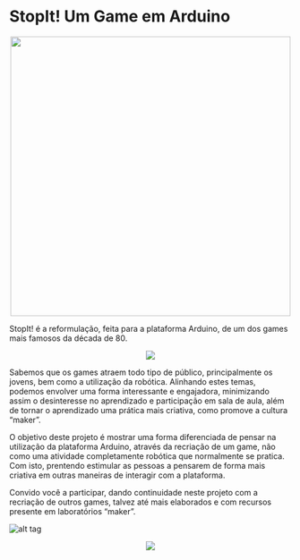 # StopIt! Um Game em Arduino

<p align="center"> <img src="http://i.imgur.com/SddjSq7.png" width="500"> </p>

StopIt! é a reformulação, feita para a plataforma Arduino, de um dos games mais famosos da década de 80.

<p align="center"><img src="https://github.com/antoanne/ArduinoGameStop/blob/master/Projeto.png" /></p>

Sabemos que os games atraem todo tipo de público, principalmente os jovens, bem como a utilização da robótica. Alinhando estes temas, podemos envolver uma forma interessante e engajadora, minimizando assim o desinteresse no aprendizado e participação em sala de aula, além de tornar o aprendizado uma prática mais criativa, como promove a cultura “maker”. 

O objetivo deste projeto é mostrar uma forma diferenciada de pensar na utilização da plataforma Arduino, através da recriação de um game, não como uma atividade completamente robótica que normalmente se pratica. Com isto, prentendo estimular as pessoas a pensarem de forma mais criativa em outras maneiras de interagir com a plataforma.

Convido você a participar, dando continuidade neste projeto com a recriação de outros games, talvez até mais elaborados e com recursos presente em laboratórios “maker”.

![alt tag](https://github.com/antoanne/ArduinoGameStop/blob/master/Esquema.png)

<p align="center"><a href="https://www.youtube.com/watch?v=v5HUCx9ctgk" target="_blank"><img src="http://img.youtube.com/vi/v5HUCx9ctgk/0.jpg" /></a></p>
